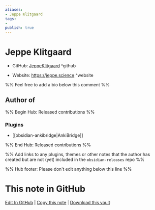 ```yaml
---
aliases:
- Jeppe Klitgaard
tags:
- 
publish: true
---
```


# Jeppe Klitgaard

- GitHub: [JeppeKlitgaard](https://github.com/JeppeKlitgaard/) ^github
<!-- - Discord: `@` ^discord-->
- Website: <https://jeppe.science> ^website
<!-- - [[Publish sites|Publish site]]: ^publish-->

%% Feel free to add a bio below this comment %%


## Author of

%% Begin Hub: Released contributions %%
### Plugins
- [[obsidian-ankibridge|AnkiBridge]]

%% End Hub: Released contributions %%

%% Add links to any plugins, themes or other notes that the author has created but are not (yet) included in the `obsidian-releases` repo %%

<!--
### Unlisted plugins

- 
-->

<!--
### Others

- 
-->

<!--
## Sponsor this author

- [[GitHub sponsors]]: [Sponsor @JeppeKlitgaard on GitHub Sponsors](https://github.com/sponsors/JeppeKlitgaard) ^github-sponsor
- [[Buy me a coffee]]: ^buy-me-a-coffee
- [[PayPal]]: ^paypal
- [[Patreon]]: ^patreon

-->

<!--
## Follow this author

- [[YouTube Channels|On YouTube]]: ^youtube
- Twitter: ^twitter
- ...
-->

%% Hub footer: Please don't edit anything below this line %%

# This note in GitHub

<span class="git-footer">[Edit In GitHub](https://github.dev/obsidian-community/obsidian-hub/blob/main/01%20-%20Community/People/JeppeKlitgaard.md "git-hub-edit-note") | [Copy this note](https://raw.githubusercontent.com/obsidian-community/obsidian-hub/main/01%20-%20Community/People/JeppeKlitgaard.md "git-hub-copy-note") | [Download this vault](https://github.com/obsidian-community/obsidian-hub/archive/refs/heads/main.zip "git-hub-download-vault") </span>